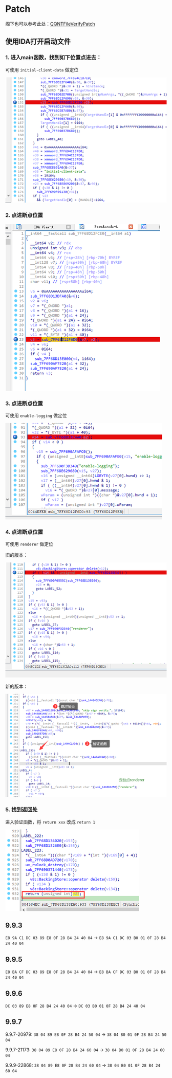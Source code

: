 # Patch

阁下也可以参考此处：[QQNTFileVerifyPatch](https://github.com/LiteLoaderQQNT/QQNTFileVerifyPatch)

## 使用IDA打开启动文件

### 1. 进入main函数，找到如下位置点进去：

可使用 `initial-client-data` 做定位

![main函数](./patch/main.png)

### 2. 点进断点位置

![sub-1](./patch/sub_1.png)

### 3. 点进断点位置

可使用 `enable-logging` 做定位

![sub-2](./patch/sub_2.png)

### 4. 点进断点位置

可使用 `renderer` 做定位

旧的版本：

![sub-3](./patch/sub_3.png)

新的版本：

![sub-3-1](./patch/sub_3-1.png)

### 5. 找到返回处

进入验证函数，将 `return xxx` 改成 `return 1`

![sub-4](./patch/sub_4.png)

## 9.9.3

`E8 9A C1 DC 03 89 E8 0F 28 B4 24 40 04` -> `E8 9A C1 DC 03 B0 01 0F 28 B4 24 40 04`


## 9.9.5

`E8 BA CF DC 03 89 E8 0F 28 B4 24 40 04` -> `E8 BA CF DC 03 B0 01 0F 28 B4 24 40 04`


## 9.9.6

`DC 03 89 E8 0F 28 B4 24 40 04` -> `DC 03 B0 01 0F 28 B4 24 40 04`

## 9.9.7

9.9.7-20979: `38 04 89 E8 0F 28 B4 24 50 04` -> `38 04 B0 01 0F 28 B4 24 50 04`

9.9.7-21173: `38 04 89 E8 0F 28 B4 24 60 04` -> `38 04 B0 01 0F 28 B4 24 60 04`


9.9.9-22868: `38 04 89 E8 0F 28 B4 24 60 04` -> `38 04 B0 01 0F 28 B4 24 60 04`